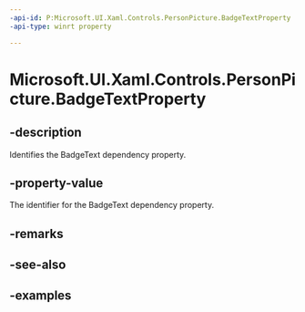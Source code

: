 ```yaml
---
-api-id: P:Microsoft.UI.Xaml.Controls.PersonPicture.BadgeTextProperty
-api-type: winrt property

---
```

<!-- Property syntax.
public DependencyProperty BadgeTextProperty { get; }
-->

# Microsoft.UI.Xaml.Controls.PersonPicture.BadgeTextProperty


## -description

Identifies the BadgeText dependency property.


## -property-value

The identifier for the BadgeText dependency property.


## -remarks


## -see-also


## -examples


